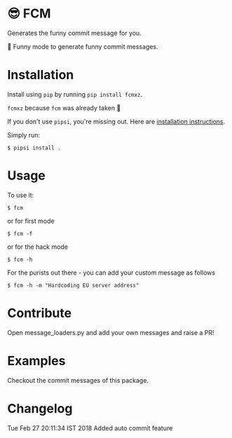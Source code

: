 # :sunglasses: FCM

Generates the funny commit message for you.

:ghost: Funny mode to generate funny commit messages.

# Installation

Install using `pip` by running `pip install fcmxz`.

`fcmxz` because `fcm` was already taken :ghost:

If you don't use `pipsi`, you're missing out.
Here are [installation instructions](https://github.com/mitsuhiko/pipsi#readme).

Simply run:

    $ pipsi install .


# Usage

To use it:

    $ fcm

or for first mode

    $ fcm -f

or for the hack mode

    $ fcm -h

For the purists out there - you can add your custom message as follows

    $ fcm -h -m "Hardcoding EU server address"

# Contribute

Open message_loaders.py and add your own messages and raise a PR!

# Examples

Checkout the commit messages of this package.

# Changelog

Tue Feb 27 20:11:34 IST 2018 Added auto commit feature
